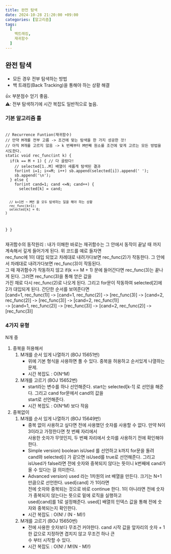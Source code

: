 ```yaml
---
title: 완전 탐색
date: 2024-10-28 21:20:00 +09:00
categories: [알고리즘]
tags:
  [
    백트래킹,
    재귀함수
  ]
---
```


<h2>완전 탐색</h2>
<ul>
  <li>모든 경우 전부 탐색하는 방법</li>
  <li>백 트래킹(Back Tracking)을 통해야 하는 상황 해결</li>
</ul>

<p>👍: 부분점수 얻기 좋음.<br>
⚠️: 전부 탐색하기에 시간 복잡도 일반적으로 높음.</p>

<h3>기본 알고리즘 틀</h3>
<pre><code class="language-java">
// Recurrence Funtion(재귀함수)
// 만약 M개를 전부 고름 -> 조건에 맞는 탐색을 한 가지 성공한 것!
// 아직 M개를 고르지 않음 -> k 번째부터 M번째 원소를 조건에 맞게 고르는 모든 방법을 시도한다.
static void rec_func(int k) {
  if(k == M + 1) { // 다 골랐다!
    // selected[1..M] 배열이 새롭게 탐색된 결과
    for(int i=1; i&lt;=M; i++) sb.append(selected[i]).append(' ');
    sb.append('\n');
  } else {
    for(int cand=1; cand &lt;=N; cand++) {
      selected[k] = cand;

      // k+1번 ~ M번 을 모두 탐색하는 일을 해야 하는 상황
      rec_func(k+1);
      selected[k] = 0;
    }
  }
}
</code></pre>

<p>재귀함수의 동작원리 : 내가 이해한 바로는 재귀함수는 그 안에서 동작이 끝날 때 까지 계속해서 깊게 들어가게 된다. 위 코드를 예로 들자면<br>
rec_func에 1이 대입 되었고 차례대로 내려가다보면 rec_func(2)가 작동한다. 그 안에서 차례대로 내려가다보면 rec_func(3)이 작동된다.<br>
그 때 재귀함수가 작동하지 않고 if(k == M + 1) 문에 들어간다면 rec_func(3)는 끝나게 된다. 그러면 rec_func(3)을 통해 얻은 값을<br>
가진 채로 다시 rec_func(2)로 나오게 된다. 그리고 for문이 작동하여 selected[2]에 2가 대입되게 된다. 간단한 순서를 보여준다면<br>
[cand=1, rec_func(1)] -> [cand=1, rec_func(2)] -> [rec_func(3)] -> [cand=2, rec_func(2)] -> [rec_func(3)] -> [cand=2, rec_func(1)]<br>
 -> [cand=1, rec_func(2)] -> [rec_func(3)] -> [cand=2, rec_func(2)] -> [rec_func(3)]</p>

<h3>4가지 유형</h3>
<p>N개 중</p>
<ol>
  <li>중복을 허용해서
    <ol>
      <li>M개를 순서 있게 나열하기 (BOJ 15651번)
        <ul>
          <li>위에 기본 형식을 사용하면 풀 수 있다. 중복을 허용하고 순서있게 나열하는 문제.</li>
          <li>시간 복잡도 : O(N^M)</li>
        </ul>
      </li>
      <li>M개를 고르기 (BOJ 15652번)
        <ul>
          <li>start라는 변수를 하나 선언해준다. start는 selected[k-1] 로 선언을 해준다. 그리고 cand for문에서 cand의 값을<br>
            start로 선언해준다.</li>
          <li>시간 복잡도 : O(N^M) 보다 작음</li>
        </ul>
      </li>
    </ol>
  </li>
  <li>중복없이
    <ol>
      <li>M개를 순서 있게 나열하기 (BOJ 15649번)
        <ul>
          <li>중복 없이 사용하고 싶다면 전에 사용했던 숫자를 사용할 수 없다. 만약 N이 3이라고 가정한다면 첫 번째 자리에서<br>
            사용한 숫자가 무엇인지, 두 번째 자리에서 숫자를 사용하기 전에  확인해야 한다.</li>
          <li>Simple version) boolean isUsed 를 선언하고 k까지 for문을 돌려 cand와 selected[i] 가 같으면 isUsed를 true로 선언해준다. 그리고<br>
            isUsed가 false라면 전에 숫자와 중복되지 않다는 뜻이니 k번째에 cand가 올 수 있다는 걸 의미한다.</li>
          <li>Advanced version) used 라는 1차원의 int 배열을 만든다. 크기는 N+1 만큼으로 선언한다. used[cand] 가 1이라면<br>
            전에 숫자와 중복되는 것으로 바로 continue 한다. 1이 아니라면 전에 숫자가 중복되지 않는다는 뜻으로 밑에 로직을 실행하고<br>
            used[cand]를 1로 설정해준다. used[] 배열의 인덱스 값을 통해 전에 숫자와 중복되는지 확인한다.</li>
          <li>시간 복잡도 : O(N! / (N - M)!)</li>
        </ul>
      </li>
      <li>M개를 고르기 (BOJ 15650번)
        <ul>
          <li>전에 사용한 숫자보다 무조건 커야한다. cand 시작 값을 앞자리의 숫자 + 1 한 값으로 지정하면 겹치지 않고 무조건 하나 큰<br>
            수 부터 시작할 수 있다.</li>
          <li>시간 복잡도 : O(N! / M!(N - M)!)</li>
        </ul>
      </li>
    </ol>
  </li>
</ol>

